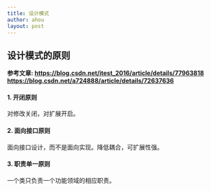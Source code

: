 ```yaml
---
title: 设计模式 
author: ahou
layout: post
---
```

## 设计模式的原则
**参考文章: https://blog.csdn.net/itest_2016/article/details/77963818  
https://blog.csdn.net/a724888/article/details/72637636**  
#### 1. 开闭原则
对修改关闭，对扩展开启。  
#### 2. 面向接口原则
面向接口设计，而不是面向实现。降低耦合，可扩展性强。  
#### 3. 职责单一原则
一个类只负责一个功能领域的相应职责。

##